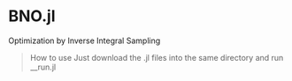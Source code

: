 # BNO.jl
Optimization by Inverse Integral Sampling

>How to use
Just download the .jl files into the same directory and run __run.jl
